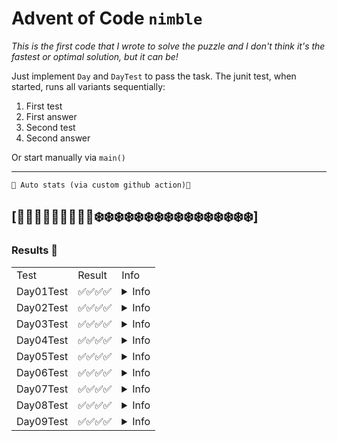 # Advent of Code `nimble`

*This is the first code that I wrote to solve the puzzle and I don't think it's the fastest or optimal solution, but it can be!*

Just implement `Day` and `DayTest` to pass the task.
The junit test, when started, runs all variants sequentially:
1. First test
2. First answer
3. Second test
4. Second answer

Or start manually via `main()`

---
`🔻 Аuto stats (via custom github action)🔻`

## [🎄🎄🎄🎄🎄🎄🎄🎄🎄❄️❄️❄️❄️❄️❄️❄️❄️❄️❄️❄️❄️❄️❄️❄️❄️]

### Results 📝 

<table><tr><td>Test</td><td>Result</td><td>Info</td></tr><tr><td>Day01Test</td><td>✅✅✅✅</td><td><details><summary>Info</summary>1. First task -> Test SUCCESSFUL  <br>2. First task -> Answer SUCCESSFUL  <br>3. Second task -> Test SUCCESSFUL  <br>4. Second task -> Answer SUCCESSFUL  </details></td></tr><tr><td>Day02Test</td><td>✅✅✅✅</td><td><details><summary>Info</summary>1. First task -> Test SUCCESSFUL  <br>2. First task -> Answer SUCCESSFUL  <br>3. Second task -> Test SUCCESSFUL  <br>4. Second task -> Answer SUCCESSFUL  </details></td></tr><tr><td>Day03Test</td><td>✅✅✅✅</td><td><details><summary>Info</summary>1. First task -> Test SUCCESSFUL  <br>2. First task -> Answer SUCCESSFUL  <br>3. Second task -> Test SUCCESSFUL  <br>4. Second task -> Answer SUCCESSFUL  </details></td></tr><tr><td>Day04Test</td><td>✅✅✅✅</td><td><details><summary>Info</summary>1. First task -> Test SUCCESSFUL  <br>2. First task -> Answer SUCCESSFUL  <br>3. Second task -> Test SUCCESSFUL  <br>4. Second task -> Answer SUCCESSFUL  </details></td></tr><tr><td>Day05Test</td><td>✅✅✅✅</td><td><details><summary>Info</summary>1. First task -> Test SUCCESSFUL  <br>2. First task -> Answer SUCCESSFUL  <br>3. Second task -> Test SUCCESSFUL  <br>4. Second task -> Answer SUCCESSFUL  </details></td></tr><tr><td>Day06Test</td><td>✅✅✅✅</td><td><details><summary>Info</summary>1. First task -> Test SUCCESSFUL  <br>2. First task -> Answer SUCCESSFUL  <br>3. Second task -> Test SUCCESSFUL  <br>4. Second task -> Answer SUCCESSFUL  </details></td></tr><tr><td>Day07Test</td><td>✅✅✅✅</td><td><details><summary>Info</summary>1. First task -> Test SUCCESSFUL  <br>2. First task -> Answer SUCCESSFUL  <br>3. Second task -> Test SUCCESSFUL  <br>4. Second task -> Answer SUCCESSFUL  </details></td></tr><tr><td>Day08Test</td><td>✅✅✅✅</td><td><details><summary>Info</summary>1. First task -> Test SUCCESSFUL  <br>2. First task -> Answer SUCCESSFUL  <br>3. Second task -> Test SUCCESSFUL  <br>4. Second task -> Answer SUCCESSFUL  </details></td></tr><tr><td>Day09Test</td><td>✅✅✅✅</td><td><details><summary>Info</summary>1. First task -> Test SUCCESSFUL  <br>2. First task -> Answer SUCCESSFUL  <br>3. Second task -> Test SUCCESSFUL  <br>4. Second task -> Answer SUCCESSFUL  </details></td></tr></table>